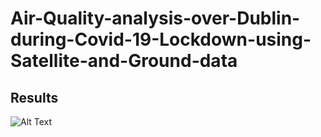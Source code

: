 # Air-Quality-analysis-over-Dublin-during-Covid-19-Lockdown-using-Satellite-and-Ground-data
## Results
![Alt Text](https://github.com/Sushma7870-git/Air-Quality-analysis-over-Dublin-during-Covid-19-Lockdown-using-Satellite-and-Ground-data/blob/main/charts/NO2.gif)
